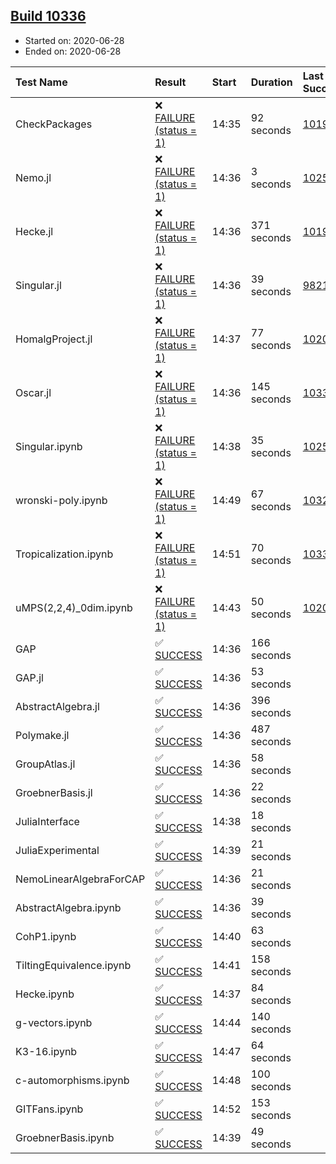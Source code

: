 ## [Build 10336](https://oscarci.mathematik.uni-kl.de/job/oscar/10336/)

* Started on: 2020-06-28
* Ended on: 2020-06-28

| Test Name    | Result | Start | Duration | Last Success | First Failure |
|:-------------|:-------|:------|:---------|:-------------|:--------------|
| CheckPackages | ❌ [FAILURE (status = 1)](https://oscarci.mathematik.uni-kl.de/job/oscar/10336/artifact/logs/build-10336/CheckPackages.log) | 14:35 | 92 seconds | [10197](https://oscarci.mathematik.uni-kl.de/job/oscar/10197/) | [10198](https://oscarci.mathematik.uni-kl.de/job/oscar/10198/) |
| Nemo.jl | ❌ [FAILURE (status = 1)](https://oscarci.mathematik.uni-kl.de/job/oscar/10336/artifact/logs/build-10336/Nemo.jl.log) | 14:36 | 3 seconds | [10252](https://oscarci.mathematik.uni-kl.de/job/oscar/10252/) | [10253](https://oscarci.mathematik.uni-kl.de/job/oscar/10253/) |
| Hecke.jl | ❌ [FAILURE (status = 1)](https://oscarci.mathematik.uni-kl.de/job/oscar/10336/artifact/logs/build-10336/Hecke.jl.log) | 14:36 | 371 seconds | [10197](https://oscarci.mathematik.uni-kl.de/job/oscar/10197/) | [10198](https://oscarci.mathematik.uni-kl.de/job/oscar/10198/) |
| Singular.jl | ❌ [FAILURE (status = 1)](https://oscarci.mathematik.uni-kl.de/job/oscar/10336/artifact/logs/build-10336/Singular.jl.log) | 14:36 | 39 seconds | [9821](https://oscarci.mathematik.uni-kl.de/job/oscar/9821/) | [9822](https://oscarci.mathematik.uni-kl.de/job/oscar/9822/) |
| HomalgProject.jl | ❌ [FAILURE (status = 1)](https://oscarci.mathematik.uni-kl.de/job/oscar/10336/artifact/logs/build-10336/HomalgProject.jl.log) | 14:37 | 77 seconds | [10209](https://oscarci.mathematik.uni-kl.de/job/oscar/10209/) | [10210](https://oscarci.mathematik.uni-kl.de/job/oscar/10210/) |
| Oscar.jl | ❌ [FAILURE (status = 1)](https://oscarci.mathematik.uni-kl.de/job/oscar/10336/artifact/logs/build-10336/Oscar.jl.log) | 14:36 | 145 seconds | [10333](https://oscarci.mathematik.uni-kl.de/job/oscar/10333/) | [10334](https://oscarci.mathematik.uni-kl.de/job/oscar/10334/) |
| Singular.ipynb | ❌ [FAILURE (status = 1)](https://oscarci.mathematik.uni-kl.de/job/oscar/10336/artifact/logs/build-10336/Singular.ipynb.log) | 14:38 | 35 seconds | [10252](https://oscarci.mathematik.uni-kl.de/job/oscar/10252/) | [10253](https://oscarci.mathematik.uni-kl.de/job/oscar/10253/) |
| wronski-poly.ipynb | ❌ [FAILURE (status = 1)](https://oscarci.mathematik.uni-kl.de/job/oscar/10336/artifact/logs/build-10336/wronski-poly.ipynb.log) | 14:49 | 67 seconds | [10325](https://oscarci.mathematik.uni-kl.de/job/oscar/10325/) | [10326](https://oscarci.mathematik.uni-kl.de/job/oscar/10326/) |
| Tropicalization.ipynb | ❌ [FAILURE (status = 1)](https://oscarci.mathematik.uni-kl.de/job/oscar/10336/artifact/logs/build-10336/Tropicalization.ipynb.log) | 14:51 | 70 seconds | [10335](https://oscarci.mathematik.uni-kl.de/job/oscar/10335/) | [10336](https://oscarci.mathematik.uni-kl.de/job/oscar/10336/) |
| uMPS(2,2,4)_0dim.ipynb | ❌ [FAILURE (status = 1)](https://oscarci.mathematik.uni-kl.de/job/oscar/10336/artifact/logs/build-10336/uMPS-2-2-4-_0dim.ipynb.log) | 14:43 | 50 seconds | [10209](https://oscarci.mathematik.uni-kl.de/job/oscar/10209/) | [10210](https://oscarci.mathematik.uni-kl.de/job/oscar/10210/) |
| GAP | ✅ [SUCCESS](https://oscarci.mathematik.uni-kl.de/job/oscar/10336/artifact/logs/build-10336/GAP.log) | 14:36 | 166 seconds |  |  |
| GAP.jl | ✅ [SUCCESS](https://oscarci.mathematik.uni-kl.de/job/oscar/10336/artifact/logs/build-10336/GAP.jl.log) | 14:36 | 53 seconds |  |  |
| AbstractAlgebra.jl | ✅ [SUCCESS](https://oscarci.mathematik.uni-kl.de/job/oscar/10336/artifact/logs/build-10336/AbstractAlgebra.jl.log) | 14:36 | 396 seconds |  |  |
| Polymake.jl | ✅ [SUCCESS](https://oscarci.mathematik.uni-kl.de/job/oscar/10336/artifact/logs/build-10336/Polymake.jl.log) | 14:36 | 487 seconds |  |  |
| GroupAtlas.jl | ✅ [SUCCESS](https://oscarci.mathematik.uni-kl.de/job/oscar/10336/artifact/logs/build-10336/GroupAtlas.jl.log) | 14:36 | 58 seconds |  |  |
| GroebnerBasis.jl | ✅ [SUCCESS](https://oscarci.mathematik.uni-kl.de/job/oscar/10336/artifact/logs/build-10336/GroebnerBasis.jl.log) | 14:36 | 22 seconds |  |  |
| JuliaInterface | ✅ [SUCCESS](https://oscarci.mathematik.uni-kl.de/job/oscar/10336/artifact/logs/build-10336/JuliaInterface.log) | 14:38 | 18 seconds |  |  |
| JuliaExperimental | ✅ [SUCCESS](https://oscarci.mathematik.uni-kl.de/job/oscar/10336/artifact/logs/build-10336/JuliaExperimental.log) | 14:39 | 21 seconds |  |  |
| NemoLinearAlgebraForCAP | ✅ [SUCCESS](https://oscarci.mathematik.uni-kl.de/job/oscar/10336/artifact/logs/build-10336/NemoLinearAlgebraForCAP.log) | 14:36 | 21 seconds |  |  |
| AbstractAlgebra.ipynb | ✅ [SUCCESS](https://oscarci.mathematik.uni-kl.de/job/oscar/10336/artifact/logs/build-10336/AbstractAlgebra.ipynb.log) | 14:36 | 39 seconds |  |  |
| CohP1.ipynb | ✅ [SUCCESS](https://oscarci.mathematik.uni-kl.de/job/oscar/10336/artifact/logs/build-10336/CohP1.ipynb.log) | 14:40 | 63 seconds |  |  |
| TiltingEquivalence.ipynb | ✅ [SUCCESS](https://oscarci.mathematik.uni-kl.de/job/oscar/10336/artifact/logs/build-10336/TiltingEquivalence.ipynb.log) | 14:41 | 158 seconds |  |  |
| Hecke.ipynb | ✅ [SUCCESS](https://oscarci.mathematik.uni-kl.de/job/oscar/10336/artifact/logs/build-10336/Hecke.ipynb.log) | 14:37 | 84 seconds |  |  |
| g-vectors.ipynb | ✅ [SUCCESS](https://oscarci.mathematik.uni-kl.de/job/oscar/10336/artifact/logs/build-10336/g-vectors.ipynb.log) | 14:44 | 140 seconds |  |  |
| K3-16.ipynb | ✅ [SUCCESS](https://oscarci.mathematik.uni-kl.de/job/oscar/10336/artifact/logs/build-10336/K3-16.ipynb.log) | 14:47 | 64 seconds |  |  |
| c-automorphisms.ipynb | ✅ [SUCCESS](https://oscarci.mathematik.uni-kl.de/job/oscar/10336/artifact/logs/build-10336/c-automorphisms.ipynb.log) | 14:48 | 100 seconds |  |  |
| GITFans.ipynb | ✅ [SUCCESS](https://oscarci.mathematik.uni-kl.de/job/oscar/10336/artifact/logs/build-10336/GITFans.ipynb.log) | 14:52 | 153 seconds |  |  |
| GroebnerBasis.ipynb | ✅ [SUCCESS](https://oscarci.mathematik.uni-kl.de/job/oscar/10336/artifact/logs/build-10336/GroebnerBasis.ipynb.log) | 14:39 | 49 seconds |  |  |
